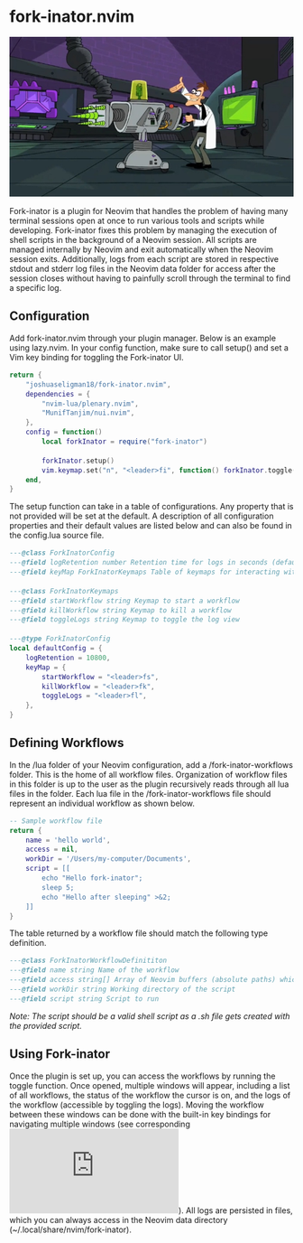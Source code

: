 # fork-inator.nvim

![inator](./resources/inator.jpg)

Fork-inator is a plugin for Neovim that handles the problem of having many
terminal sessions open at once to run various tools and scripts while developing.
Fork-inator fixes this problem by managing the execution of shell scripts in the
background of a Neovim session. All scripts are managed internally by Neovim and
exit automatically when the Neovim session exits. Additionally, logs from each
script are stored in respective stdout and stderr log files in the Neovim data
folder for access after the session closes without having to painfully scroll
through the terminal to find a specific log.

## Configuration
Add fork-inator.nvim through your plugin manager. Below is an example using
lazy.nvim. In your config function, make sure to call setup() and set a Vim
key binding for toggling the Fork-inator UI.

```lua
return {
    "joshuaseligman18/fork-inator.nvim",
    dependencies = {
        "nvim-lua/plenary.nvim",
        "MunifTanjim/nui.nvim",
    },
    config = function()
        local forkInator = require("fork-inator")

        forkInator.setup()
        vim.keymap.set("n", "<leader>fi", function() forkInator.toggle() end)
    end,
}
```

The setup function can take in a table of configurations. Any property that is
not provided will be set at the default. A description of all configuration
properties and their default values are listed below and can also be found
in the config.lua source file.

```lua
---@class ForkInatorConfig
---@field logRetention number Retention time for logs in seconds (default 10800)
---@field keyMap ForkInatorKeymaps Table of keymaps for interacting with workflows

---@class ForkInatorKeymaps
---@field startWorkflow string Keymap to start a workflow
---@field killWorkflow string Keymap to kill a workflow
---@field toggleLogs string Keymap to toggle the log view

---@type ForkInatorConfig
local defaultConfig = {
    logRetention = 10800,
    keyMap = {
        startWorkflow = "<leader>fs",
        killWorkflow = "<leader>fk",
        toggleLogs = "<leader>fl",
    },
}
```

## Defining Workflows
In the /lua folder of your Neovim configuration, add a /fork-inator-workflows
folder. This is the home of all workflow files. Organization of workflow files
in this folder is up to the user as the plugin recursively reads through all
lua files in the folder. Each lua file in the /fork-inator-workflows file
should represent an individual workflow as shown below.

```lua
-- Sample workflow file
return {
    name = 'hello world',
    access = nil,
    workDir = '/Users/my-computer/Documents',
    script = [[
        echo "Hello fork-inator";
        sleep 5;
        echo "Hello after sleeping" >&2;
    ]]
}
```

The table returned by a workflow file should match the following type definition.

```lua
---@class ForkInatorWorkflowDefinititon
---@field name string Name of the workflow
---@field access string[] Array of Neovim buffers (absolute paths) which the workflow can be called from (default global if not provided)
---@field workDir string Working directory of the script
---@field script string Script to run
```

*Note: The script should be a valid shell script as a .sh file gets created with
the provided script.*

## Using Fork-inator
Once the plugin is set up, you can access the workflows by running the
toggle function. Once opened, multiple windows will appear, including a list
of all workflows, the status of the workflow the cursor is on, and the logs of
the workflow (accessible by toggling the logs). Moving the workflow between these
windows can be done with the built-in key bindings for navigating multiple windows
(see corresponding ![Neovim docs](https://neovim.io/doc/user/windows.html#_4.-moving-cursor-to-other-windows)).
All logs are persisted in files, which you can always access in the Neovim data
directory (~/.local/share/nvim/fork-inator).
